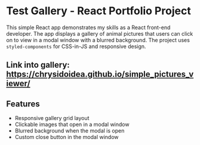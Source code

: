 # Test Gallery - React Portfolio Project
This simple React app demonstrates my skills as a React front-end developer. The app displays a gallery of animal pictures that users can click on to view in a modal window with a blurred background. The project uses `styled-components` for CSS-in-JS and responsive design.
## Link into gallery: https://chrysidoidea.github.io/simple_pictures_viewer/

## Features
- Responsive gallery grid layout
- Clickable images that open in a modal window
- Blurred background when the modal is open
- Custom close button in the modal window